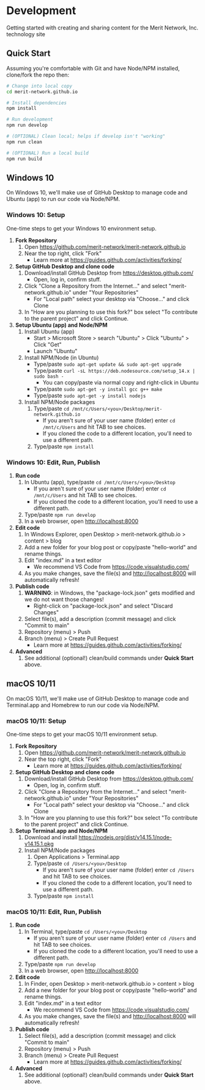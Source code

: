 # Development

Getting started with creating and sharing content for the Merit Network, Inc. technology site

## Quick Start

Assuming you're comfortable with Git and have Node/NPM installed, clone/fork the repo then:

```bash
# Change into local copy
cd merit-network.github.io

# Install dependencies
npm install

# Run development
npm run develop

# (OPTIONAL) Clean local; helps if develop isn't "working"
npm run clean

# (OPTIONAL) Run a local build
npm run build
```

## Windows 10

On Windows 10, we'll make use of GitHub Desktop to manage code and Ubuntu (app) to run our code via Node/NPM.

### Windows 10: Setup

One-time steps to get your Windows 10 environment setup.

1. **Fork Repository**
    1. Open <https://github.com/merit-network/merit-network.github.io>
    1. Near the top right, click "Fork"
        * Learn more at <https://guides.github.com/activities/forking/>
1. **Setup GitHub Desktop and clone code**
    1. Download/install GitHub Desktop from <https://desktop.github.com/>
        * Open, log in, confirm stuff.
    1. Click "Clone a Repository from the Internet..." and select "merit-network.github.io" under "Your Repositories"
        * For "Local path" select your desktop via "Choose..." and click Clone
    1. In "How are you planning to use this fork?" box select "To contribute to the parent project" and click Continue.
1. **Setup Ubuntu (app) and Node/NPM**
    1. Install Ubuntu (app)
        * Start > Microsoft Store > search "Ubuntu" > Click "Ubuntu" > Click "Get"
        * Launch "Ubuntu"
    1. Install NPM/Node (in Ubuntu)
        * Type/paste `sudo apt-get update && sudo apt-get upgrade`
        * Type/paste `curl -sL https://deb.nodesource.com/setup_14.x | sudo bash -`
          * You can copy/paste via normal copy and right-click in Ubuntu
        * Type/paste `sudo apt-get -y install gcc g++ make`
        * Type/paste `sudo apt-get -y install nodejs`
    1. Install NPM/Node packages
        1. Type/paste `cd /mnt/c/Users/<you>/Desktop/merit-network.github.io`
            * If you aren't sure of your user name (folder) enter `cd /mnt/c/Users` and hit TAB to see choices.
            * If you cloned the code to a different location, you'll need to use a different path.
        1. Type/paste `npm install`

### Windows 10: Edit, Run, Publish

1. **Run code**
    1. In Ubuntu (app), type/paste `cd /mnt/c/Users/<you>/Desktop`
        * If you aren't sure of your user name (folder) enter `cd /mnt/c/Users` and hit TAB to see choices.
        * If you cloned the code to a different location, you'll need to use a different path.
    1. Type/paste `npm run develop`
    1. In a web browser, open <http://localhost:8000>
1. **Edit code**
    1. In Windows Explorer, open Desktop > merit-network.github.io > content > blog
    1. Add a new folder for your blog post or copy/paste "hello-world" and rename things.
    1. Edit "index.md" in a text editor
        * We recommend VS Code from <https://code.visualstudio.com/>
    1. As you make changes, save the file(s) and <http://localhost:8000> will automatically refresh!
1. **Publish code**
    1. **WARNING**: in Windows, the "package-lock.json" gets modified and we do not want those changes!
        * Right-click on "package-lock.json" and select "Discard Changes"
    1. Select file(s), add a description (commit message) and click "Commit to main"
    1. Repository (menu) > Push
    1. Branch (menu) > Create Pull Request
        * Learn more at <https://guides.github.com/activities/forking/>
1. **Advanced**
    1. See additional (optional!) clean/build commands under **Quick Start** above.

## macOS 10/11

On macOS 10/11, we'll make use of GitHub Desktop to manage code and Terminal.app and Homebrew to run our code via Node/NPM.

### macOS 10/11: Setup

One-time steps to get your macOS 10/11 environment setup.

1. **Fork Repository**
    1. Open <https://github.com/merit-network/merit-network.github.io>
    1. Near the top right, click "Fork"
        * Learn more at <https://guides.github.com/activities/forking/>
1. **Setup GitHub Desktop and clone code**
    1. Download/install GitHub Desktop from <https://desktop.github.com/>
        * Open, log in, confirm stuff.
    1. Click "Clone a Repository from the Internet..." and select "merit-network.github.io" under "Your Repositories"
        * For "Local path" select your desktop via "Choose..." and click Clone
    1. In "How are you planning to use this fork?" box select "To contribute to the parent project" and click Continue.
1. **Setup Terminal.app and Node/NPM**
    1. Download and install <https://nodejs.org/dist/v14.15.1/node-v14.15.1.pkg>
    1. Install NPM/Node packages
        1. Open Applications > Terminal.app
        1. Type/paste `cd /Users/<you>/Desktop`
            * If you aren't sure of your user name (folder) enter `cd /Users` and hit TAB to see choices.
            * If you cloned the code to a different location, you'll need to use a different path.
        1. Type/paste `npm install`

### macOS 10/11: Edit, Run, Publish

1. **Run code**
    1. In Terminal, type/paste `cd /Users/<you>/Desktop`
        * If you aren't sure of your user name (folder) enter `cd /Users` and hit TAB to see choices.
        * If you cloned the code to a different location, you'll need to use a different path.
    1. Type/paste `npm run develop`
    1. In a web browser, open <http://localhost:8000>
1. **Edit code**
    1. In Finder, open Desktop > merit-network.github.io > content > blog
    1. Add a new folder for your blog post or copy/paste "hello-world" and rename things.
    1. Edit "index.md" in a text editor
        * We recommend VS Code from <https://code.visualstudio.com/>
    1. As you make changes, save the file(s) and <http://localhost:8000> will automatically refresh!
1. **Publish code**
    1. Select file(s), add a description (commit message) and click "Commit to main"
    1. Repository (menu) > Push
    1. Branch (menu) > Create Pull Request
        * Learn more at <https://guides.github.com/activities/forking/>
1. **Advanced**
    1. See additional (optional!) clean/build commands under **Quick Start** above.
